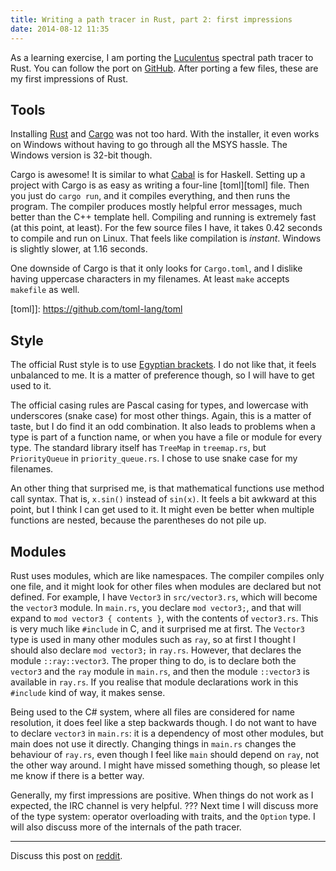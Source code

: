 ```yaml
---
title: Writing a path tracer in Rust, part 2: first impressions
date: 2014-08-12 11:35
---
```


As a learning exercise, I am porting the [Luculentus][luculentus] spectral path tracer to Rust.
You can follow the port on [GitHub][robigo-luculenta].
After porting a few files, these are my first impressions of Rust.

[luculentus]: https://github.com/ruud-v-a/luculentus
[robigo-luculenta]: https://github.com/ruud-v-a/robigo-luculenta

Tools
-----
Installing [Rust][rust] and [Cargo][cargo] was not too hard.
With the installer, it even works on Windows without having to go through all the MSYS hassle.
The Windows version is 32-bit though.

Cargo is awesome!
It is similar to what [Cabal][cabal] is for Haskell.
Setting up a project with Cargo is as easy as writing a four-line [toml][toml] file.
Then you just do `cargo run`, and it compiles everything, and then runs the program.
The compiler produces mostly helpful error messages, much better than the C++ template hell.
Compiling and running is extremely fast (at this point, at least).
For the few source files I have, it takes 0.42 seconds to compile and run on Linux.
That feels like compilation is _instant_.
Windows is slightly slower, at 1.16 seconds.

One downside of Cargo is that it only looks for `Cargo.toml`,
and I dislike having uppercase characters in my filenames.
At least `make` accepts `makefile` as well.

[rust]:  http://rust-lang.org
[cargo]: http://crates.io
[cabal]: http://www.haskell.org/cabal/
[toml]]: https://github.com/toml-lang/toml

Style
-----
The official Rust style is to use [Egyptian brackets][egypt].
I do not like that, it feels unbalanced to me.
It is a matter of preference though, so I will have to get used to it.

The official casing rules are Pascal casing for types, and lowercase with underscores (snake case) for most other things.
Again, this is a matter of taste, but I do find it an odd combination.
It also leads to problems when a type is part of a function name, or when you have a file or module for every type.
The standard library itself has `TreeMap` in `treemap.rs`, but `PriorityQueue` in `priority_queue.rs`.
I chose to use snake case for my filenames.

An other thing that surprised me, is that mathematical functions use method call syntax.
That is, `x.sin()` instead of `sin(x)`.
It feels a bit awkward at this point, but I think I can get used to it.
It might even be better when multiple functions are nested, because the parentheses do not pile up.

[egypt]: http://blog.codinghorror.com/new-programming-jargon/

Modules
-------
Rust uses modules, which are like namespaces.
The compiler compiles only one file, and it might look for other files when modules are declared but not defined.
For example, I have `Vector3` in `src/vector3.rs`, which will become the `vector3` module.
In `main.rs`, you declare `mod vector3;`, and that will expand to `mod vector3 { contents }`, with the contents of `vector3.rs`.
This is very much like `#include` in C, and it surprised me at first.
The `Vector3` type is used in many other modules such as `ray`, so at first I thought I should also declare `mod vector3;` in `ray.rs`.
However, that declares the module `::ray::vector3`.
The proper thing to do, is to declare both the `vector3` and the `ray` module in `main.rs`,
and then the module `::vector3` is available in `ray.rs`.
If you realise that module declarations work in this `#include` kind of way, it makes sense.

Being used to the C# system, where all files are considered for name resolution,
it does feel like a step backwards though.
I do not want to have to declare `vector3` in `main.rs`: it is a dependency of most other modules, but main does not use it directly.
Changing things in `main.rs` changes the behaviour of `ray.rs`,
even though I feel like `main` should depend on `ray`,
not the other way around.
I might have missed something though, so please let me know if there is a better way.

Generally, my first impressions are positive.
When things do not work as I expected, the IRC channel is very helpful.
???
Next time I will discuss more of the type system:
operator overloading with traits, and the `Option` type.
I will also discuss more of the internals of the path tracer.

---

Discuss this post on [reddit][reddit].

[reddit]: http://reddit.com/r/rust/ruudvanasseldonk.com/2014/08/12/writing-a-path-tracer-in-rust-part-2-first-impressions
